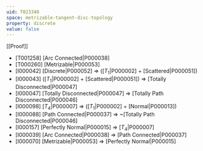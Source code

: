 ```yaml
---
uid: T023340
space: metrizable-tangent-disc-topology
property: discrete
value: false
---
```

[[Proof]]

* [T001258] [Arc Connected|P000038]
* [T000260] [Metrizable|P000053]
* [I000042] [Discrete|P000052] => ([$T_1$|P000002] + [Scattered|P000051])
* [I000043] ([$T_1$|P000002] + [Scattered|P000051]) => [Totally Disconnected|P000047]
* [I000047] [Totally Disconnected|P000047] => [Totally Path Disconnected|P000046]
* [I000098] [$T_4$|P000007] => ([$T_1$|P000002] + [Normal|P000013])
* [I000088] [Path Connected|P000037] => ~[Totally Path Disconnected|P000046]
* [I000157] [Perfectly Normal|P000015] => [$T_4$|P000007]
* [I000039] [Arc Connected|P000038] => [Path Connected|P000037]
* [I000070] [Metrizable|P000053] => [Perfectly Normal|P000015]

